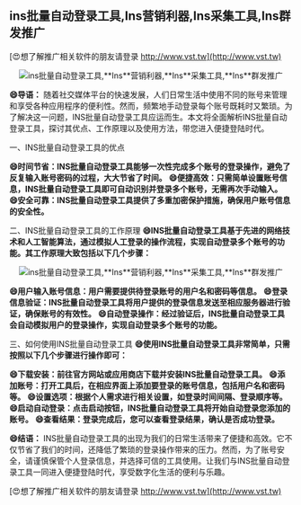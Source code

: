 ## **ins批量自动登录工具,**Ins**营销利器,**Ins**采集工具,**Ins**群发推广**

[😍想了解推广相关软件的朋友请登录 http://www.vst.tw](http://www.vst.tw)

 <center><img src="https://vst.tw/MP4/tuiguang/png/6.png" alt="ins批量自动登录工具,**Ins**营销利器,**Ins**采集工具,**Ins**群发推广"></center>

**😄导语：**
随着社交媒体平台的快速发展，人们日常生活中使用不同的账号来管理和享受各种应用程序的便利性。然而，频繁地手动登录每个账号既耗时又繁琐。为了解决这一问题，INS批量自动登录工具应运而生。本文将全面解析INS批量自动登录工具，探讨其优点、工作原理以及使用方法，带您进入便捷登陆时代。

一、INS批量自动登录工具的优点

**😄时间节省：INS批量自动登录工具能够一次性完成多个账号的登录操作，避免了反复输入账号密码的过程，大大节省了时间。**
**😄便捷高效：只需简单设置账号信息，INS批量自动登录工具即可自动识别并登录多个账号，无需再次手动输入。**
**😄安全可靠：INS批量自动登录工具提供了多重加密保护措施，确保用户账号信息的安全性。**

二、INS批量自动登录工具的工作原理
**😄INS批量自动登录工具基于先进的网络技术和人工智能算法，通过模拟人工登录的操作流程，实现自动登录多个账号的功能。其工作原理大致包括以下几个步骤：**

 <center><img src="https://vst.tw/MP4/tuiguang/png/7.png" alt="ins批量自动登录工具,**Ins**营销利器,**Ins**采集工具,**Ins**群发推广"></center>

**😄用户输入账号信息：用户需要提供待登录账号的用户名和密码等信息。**
**😄登录信息验证：INS批量自动登录工具将用户提供的登录信息发送至相应服务器进行验证，确保账号的有效性。**
**😄自动登录操作：经过验证后，INS批量自动登录工具会自动模拟用户的登录操作，实现自动登录多个账号的功能。**

三、如何使用INS批量自动登录工具
**😄使用INS批量自动登录工具非常简单，只需按照以下几个步骤进行操作即可：**

**😄下载安装：前往官方网站或应用商店下载并安装INS批量自动登录工具。**
**😄添加账号：打开工具后，在相应界面上添加要登录的账号信息，包括用户名和密码等。**
**😄设置选项：根据个人需求进行相关设置，如登录时间间隔、登录顺序等。**
**😄启动自动登录：点击启动按钮，INS批量自动登录工具将开始自动登录您添加的账号。**
**😄查看结果：登录完成后，您可以查看登录结果，确认是否成功登录。**

**😄结语：**
INS批量自动登录工具的出现为我们的日常生活带来了便捷和高效。它不仅节省了我们的时间，还降低了繁琐的登录操作带来的压力。然而，为了账号安全，请谨慎保管个人登录信息，并选择可信的工具使用。让我们与INS批量自动登录工具一同进入便捷登陆时代，享受数字化生活的便利与乐趣。

[😍想了解推广相关软件的朋友请登录 http://www.vst.tw](http://www.vst.tw)



